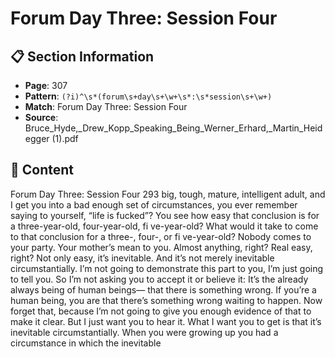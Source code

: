 # Forum Day Three: Session Four

## 📋 Section Information

- **Page**: 307
- **Pattern**: `(?i)^\s*(forum\s+day\s+\w+\s*:\s*session\s+\w+)`
- **Match**: Forum Day Three: Session Four
- **Source**: Bruce_Hyde,_Drew_Kopp_Speaking_Being_Werner_Erhard,_Martin_Heidegger (1).pdf

## 📄 Content

Forum Day Three: Session Four
293
big, tough, mature, intelligent adult, and I get you into a bad enough set of circumstances, you
ever remember saying to yourself, “life is fucked”? You see how easy that conclusion is for a
three-year-old, four-year-old, fi ve-year-old? What would it take to come to that conclusion for a
three-, four-, or fi ve-year-old? Nobody comes to your party. Your mother’s mean to you. Almost
anything, right? Real easy, right? Not only easy, it’s inevitable. And it’s not merely inevitable
circumstantially. I’m not going to demonstrate this part to you, I’m just going to tell you. So
I’m not asking you to accept it or believe it: It’s the already always being of human beings—
that there is something wrong. If you’re a human being, you are that there’s something wrong
waiting to happen. Now forget that, because I’m not going to give you enough evidence of
that to make it clear. But I just want you to hear it. What I want you to get is that it’s inevitable
circumstantially. When you were growing up you had a circumstance in which the inevitable